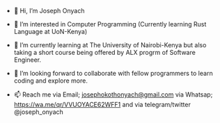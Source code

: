 - 👋 Hi, I’m Joseph Onyach

- 👀 I’m interested in Computer Programming (Currently learning Rust Language at UoN-Kenya)

- 🌱 I’m currently learning at The University of Nairobi-Kenya but also taking a short course being offered by ALX progrm of Software Engineer.

- 💞️ I’m looking forward to collaborate with fellow programmers to learn coding and explore more.

- 📫 Reach me via Email; josephokothonyach@gmail.com via Whatsap; https://wa.me/qr/VVUOYACE62WFF1  and via telegram/twitter @joseph_onyach

<!---
jonyach/jonyach is a ✨ special ✨ repository because its `README.md` (this file) appears on your GitHub profile.
You can click the Preview link to take a look at your changes.
--->
